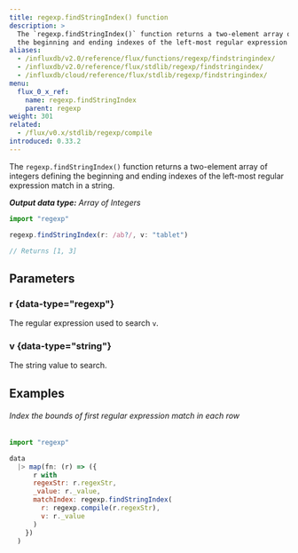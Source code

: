 ```yaml
---
title: regexp.findStringIndex() function
description: >
  The `regexp.findStringIndex()` function returns a two-element array of integers defining
  the beginning and ending indexes of the left-most regular expression match in a string.
aliases:
  - /influxdb/v2.0/reference/flux/functions/regexp/findstringindex/
  - /influxdb/v2.0/reference/flux/stdlib/regexp/findstringindex/
  - /influxdb/cloud/reference/flux/stdlib/regexp/findstringindex/
menu:
  flux_0_x_ref:
    name: regexp.findStringIndex
    parent: regexp
weight: 301
related:
  - /flux/v0.x/stdlib/regexp/compile
introduced: 0.33.2
---
```


The `regexp.findStringIndex()` function returns a two-element array of integers defining
the beginning and ending indexes of the left-most regular expression match in a string.

_**Output data type:** Array of Integers_

```js
import "regexp"

regexp.findStringIndex(r: /ab?/, v: "tablet")

// Returns [1, 3]
```

## Parameters

### r {data-type="regexp"}
The regular expression used to search `v`.

### v {data-type="string"}
The string value to search.

## Examples

###### Index the bounds of first regular expression match in each row
```js
import "regexp"

data
  |> map(fn: (r) => ({
      r with
      regexStr: r.regexStr,
      _value: r._value,
      matchIndex: regexp.findStringIndex(
        r: regexp.compile(r.regexStr),
        v: r._value
      )
    })
  )
```
